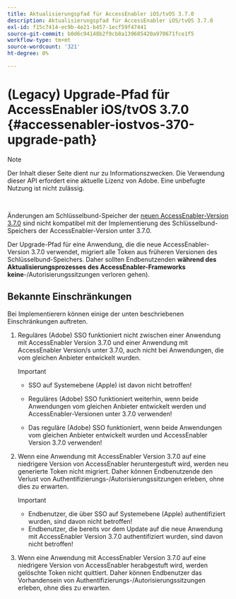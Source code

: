 ```yaml
---
title: Aktualisierungspfad für AccessEnabler iOS/tvOS 3.7.0
description: Aktualisierungspfad für AccessEnabler iOS/tvOS 3.7.0
exl-id: f15c7414-ec9b-4e21-b457-1ecf59f47441
source-git-commit: b0d6c94148b2f9cb8a139685420a970671fce1f5
workflow-type: tm+mt
source-wordcount: '321'
ht-degree: 0%

---
```


# (Legacy) Upgrade-Pfad für AccessEnabler iOS/tvOS 3.7.0 {#accessenabler-iostvos-370-upgrade-path}

>[!NOTE]
>
>Der Inhalt dieser Seite dient nur zu Informationszwecken. Die Verwendung dieser API erfordert eine aktuelle Lizenz von Adobe. Eine unbefugte Nutzung ist nicht zulässig.

</br>

Änderungen am Schlüsselbund-Speicher der [neuen AccessEnabler-Version 3.7.0](/help/authentication/notes-releases/authn-rn-ios-tvos-370.md) sind nicht kompatibel mit der Implementierung des Schlüsselbund-Speichers der AccessEnabler-Version unter 3.7.0.

Der Upgrade-Pfad für eine Anwendung, die die neue AccessEnabler-Version 3.7.0 verwendet, migriert alle Token aus früheren Versionen des Schlüsselbund-Speichers. Daher sollten Endbenutzenden **während des Aktualisierungsprozesses des AccessEnabler-Frameworks keine**-/Autorisierungssitzungen verloren gehen).

## Bekannte Einschränkungen

Bei Implementierern können einige der unten beschriebenen Einschränkungen auftreten.


1. Reguläres (Adobe) SSO funktioniert nicht zwischen einer Anwendung mit AccessEnabler Version 3.7.0 und einer Anwendung mit AccessEnabler Version/s unter 3.7.0, auch nicht bei Anwendungen, die vom gleichen Anbieter entwickelt wurden.

   >[!IMPORTANT]
   >
   >* SSO auf Systemebene (Apple) ist davon nicht betroffen!
   >
   >* Reguläres (Adobe) SSO funktioniert weiterhin, wenn beide Anwendungen vom gleichen Anbieter entwickelt werden und AccessEnabler-Versionen unter 3.7.0 verwenden!
   >
   >* Das reguläre (Adobe) SSO funktioniert, wenn beide Anwendungen vom gleichen Anbieter entwickelt wurden und AccessEnabler Version 3.7.0 verwenden!


1. Wenn eine Anwendung mit AccessEnabler Version 3.7.0 auf eine niedrigere Version von AccessEnabler heruntergestuft wird, werden neu generierte Token nicht migriert. Daher können Endbenutzende den Verlust von Authentifizierungs-/Autorisierungssitzungen erleben, ohne dies zu erwarten.

   >[!IMPORTANT]
   >
   >* Endbenutzer, die über SSO auf Systemebene (Apple) authentifiziert wurden, sind davon nicht betroffen!
   >* Endbenutzer, die bereits vor dem Update auf die neue Anwendung mit AccessEnabler Version 3.7.0 authentifiziert wurden, sind davon nicht betroffen!

1. Wenn eine Anwendung mit AccessEnabler Version 3.7.0 auf eine niedrigere Version von AccessEnabler herabgestuft wird, werden gelöschte Token nicht quittiert. Daher können Endbenutzer das Vorhandensein von Authentifizierungs-/Autorisierungssitzungen erleben, ohne dies zu erwarten.
